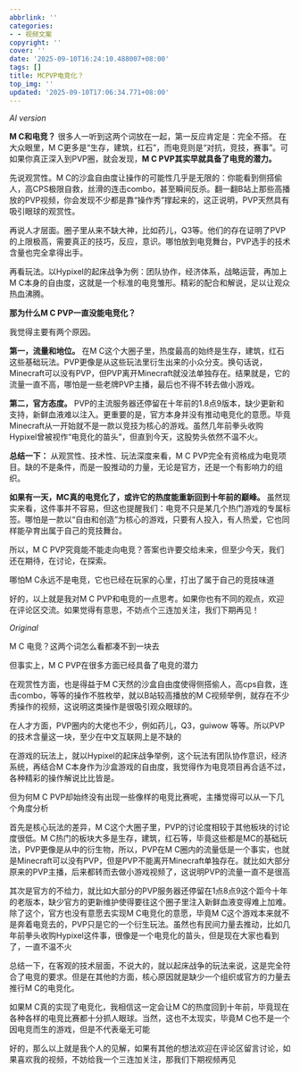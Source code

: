 ```yaml
---
abbrlink: ''
categories:
- - 视频文案
copyright: ''
cover: ''
date: '2025-09-10T16:24:10.488007+08:00'
tags: []
title: MCPVP电竞化？
top_img: ''
updated: '2025-09-10T17:06:34.771+08:00'
---
```

*AI version*

**M C和电竞？**
很多人一听到这两个词放在一起，第一反应肯定是：完全不搭。
在大众眼里，M C更多是“生存，建筑，红石”，而电竞则是“对抗，竞技，赛事”。可如果你真正深入到PVP圈，就会发现，**M C PVP其实早就具备了电竞的潜力。**

先说观赏性。M C的沙盒自由度让操作的可能性几乎是无限的：你能看到侧搭偷人，高CPS极限自救，丝滑的连击combo，甚至瞬间反杀。翻一翻B站上那些高播放的PVP视频，你会发现不少都是靠“操作秀”撑起来的，这正说明，PVP天然具有吸引眼球的观赏性。

再说人才层面。圈子里从来不缺大神，比如药儿，Q3等。他们的存在证明了PVP的上限极高，需要真正的技巧，反应，意识。哪怕放到电竞舞台，PVP选手的技术含量也完全拿得出手。

再看玩法。以Hypixel的起床战争为例：团队协作，经济体系，战略运营，再加上M C本身的自由度，这就是一个标准的电竞雏形。精彩的配合和解说，足以让观众热血沸腾。

**那为什么M C PVP一直没能电竞化？**

我觉得主要有两个原因。

**第一，流量和地位。**
在M C这个大圈子里，热度最高的始终是生存，建筑，红石这些基础玩法。PVP更像是从这些玩法里衍生出来的小众分支。换句话说，Minecraft可以没有PVP，但PVP离开Minecraft就没法单独存在。结果就是，它的流量一直不高，哪怕是一些老牌PVP主播，最后也不得不转去做小游戏。

**第二，官方态度。**
PVP的主流服务器还停留在十年前的1.8点9版本，缺少更新和支持，新鲜血液难以注入。更重要的是，官方本身并没有推动电竞化的意愿。毕竟Minecraft从一开始就不是一款以竞技为核心的游戏。虽然几年前拳头收购Hypixel曾被视作“电竞化的苗头”，但直到今天，这股势头依然不温不火。

**总结一下：**
从观赏性、技术性、玩法深度来看，M C PVP完全有资格成为电竞项目。缺的不是条件，而是一股推动的力量，无论是官方，还是一个有影响力的组织。

**如果有一天，MC真的电竞化了，或许它的热度能重新回到十年前的巅峰。**
虽然现实来看，这件事并不容易，但这也提醒我们：电竞不只是某几个热门游戏的专属标签。哪怕是一款以“自由和创造”为核心的游戏，只要有人投入，有人热爱，它也同样能孕育出属于自己的竞技舞台。

所以，M C PVP究竟能不能走向电竞？答案也许要交给未来，但至少今天，我们还在期待，在讨论，在探索。

哪怕M C永远不是电竞，它也已经在玩家的心里，打出了属于自己的竞技味道

好的，以上就是我对M C PVP和电竞的一点思考。如果你也有不同的观点，欢迎在评论区交流。如果觉得有意思，不妨点个三连加关注，我们下期再见！

*Original*

M C   电竞？这两个词怎么看都凑不到一块去

但事实上，M C PVP在很多方面已经具备了电竞的潜力

在观赏性方面，也是得益于M C天然的沙盒自由度使得侧搭偷人，高cps自救，连击combo，等等的操作不胜枚举，就以B站较高播放的M C视频举例，就存在不少秀操作的视频，这说明这类操作是很吸引观众眼球的。

在人才方面，PVP圈内的大佬也不少，例如药儿，Q3，guiwow 等等。所以PVP的技术含量这一块，至少在中文互联网上是不缺的

在游戏的玩法上，就以Hypixel的起床战争举例，这个玩法有团队协作意识，经济系统，再结合M C本身作为沙盒游戏的自由度，我觉得作为电竞项目再合适不过，各种精彩的操作解说比比皆是。

但为何M C PVP却始终没有出现一些像样的电竞比赛呢，主播觉得可以从一下几个角度分析

首先是核心玩法的差异，M C这个大圈子里，PVP的讨论度相较于其他板块的讨论度很低。M C热门的板块大多是生存，建筑，红石等，毕竟这些都是MC的基础玩法，PVP更像是从中的衍生物，所以，PVP在M C圈内的流量低是一个事实，也就是Minecraft可以没有PVP，但是PVP不能离开Minecraft单独存在。就比如大部分原来的PVP主播，后来都转而去做小游戏视频了，这说明PVP的流量一直不是很高

其次是官方的不给力，就比如大部分的PVP服务器还停留在1点8点9这个距今十年的老版本，缺少官方的更新维护使得要往这个圈子里注入新鲜血液变得难上加难。除了这个，官方也没有意愿去实现M C电竞化的意愿，毕竟M C这个游戏本来就不是奔着电竞去的，PVP只是它的一个衍生玩法。虽然也有民间力量去推动，比如几年前拳头收购Hypixel这件事，很像是一个电竞化的苗头，但是现在大家也看到了，一直不温不火

总结一下，在客观的技术层面，不说大的，就以起床战争的玩法来说，这是完全符合了电竞的要求。但是在其他的方面，核心原因就是缺少一个组织或官方的力量去推行M C的电竞化。

如果M C真的实现了电竞化，我相信这一定会让M C的热度回到十年前，毕竟现在各种各样的电竞比赛都十分抓人眼球。当然，这也不太现实，毕竟M C也不是一个因电竞而生的游戏，但是不代表毫无可能

好的，那么以上就是我个人的见解，如果有其他的想法欢迎在评论区留言讨论，如果喜欢我的视频，不妨给我一个三连加关注，那我们下期视频再见
